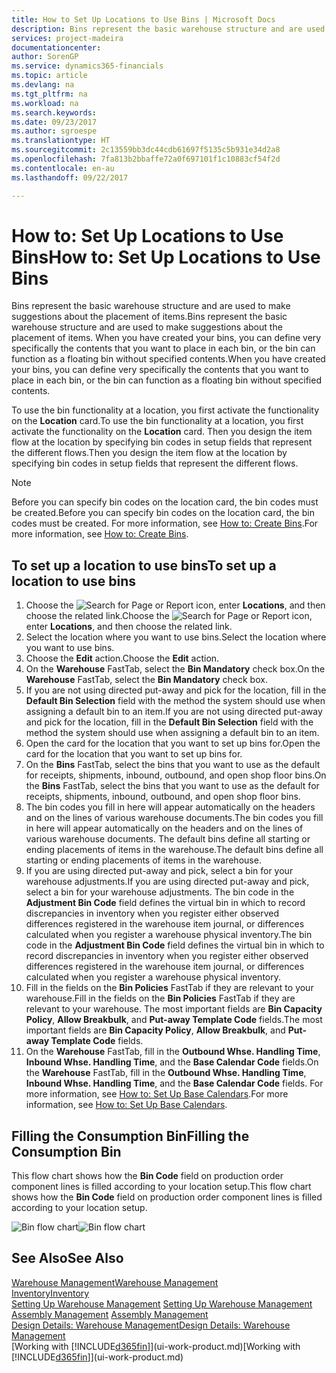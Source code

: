 ```yaml
---
title: How to Set Up Locations to Use Bins | Microsoft Docs
description: Bins represent the basic warehouse structure and are used to make suggestions about the placement of items. When you have created your bins, you can define very specifically the contents that you want to place in each bin, or the bin can function as a floating bin without specified contents.
services: project-madeira
documentationcenter: 
author: SorenGP
ms.service: dynamics365-financials
ms.topic: article
ms.devlang: na
ms.tgt_pltfrm: na
ms.workload: na
ms.search.keywords: 
ms.date: 09/23/2017
ms.author: sgroespe
ms.translationtype: HT
ms.sourcegitcommit: 2c13559bb3dc44cdb61697f5135c5b931e34d2a8
ms.openlocfilehash: 7fa813b2bbaffe72a0f697101f1c10883cf54f2d
ms.contentlocale: en-au
ms.lasthandoff: 09/22/2017

---
```

# <a name="how-to-set-up-locations-to-use-bins"></a><span data-ttu-id="b1707-104">How to: Set Up Locations to Use Bins</span><span class="sxs-lookup"><span data-stu-id="b1707-104">How to: Set Up Locations to Use Bins</span></span>
<span data-ttu-id="b1707-105">Bins represent the basic warehouse structure and are used to make suggestions about the placement of items.</span><span class="sxs-lookup"><span data-stu-id="b1707-105">Bins represent the basic warehouse structure and are used to make suggestions about the placement of items.</span></span> <span data-ttu-id="b1707-106">When you have created your bins, you can define very specifically the contents that you want to place in each bin, or the bin can function as a floating bin without specified contents.</span><span class="sxs-lookup"><span data-stu-id="b1707-106">When you have created your bins, you can define very specifically the contents that you want to place in each bin, or the bin can function as a floating bin without specified contents.</span></span>  

<span data-ttu-id="b1707-107">To use the bin functionality at a location, you first activate the functionality on the **Location** card.</span><span class="sxs-lookup"><span data-stu-id="b1707-107">To use the bin functionality at a location, you first activate the functionality on the **Location** card.</span></span> <span data-ttu-id="b1707-108">Then you design the item flow at the location by specifying bin codes in setup fields that represent the different flows.</span><span class="sxs-lookup"><span data-stu-id="b1707-108">Then you design the item flow at the location by specifying bin codes in setup fields that represent the different flows.</span></span>  

> [!NOTE]  
>  <span data-ttu-id="b1707-109">Before you can specify bin codes on the location card, the bin codes must be created.</span><span class="sxs-lookup"><span data-stu-id="b1707-109">Before you can specify bin codes on the location card, the bin codes must be created.</span></span> <span data-ttu-id="b1707-110">For more information, see [How to: Create Bins](warehouse-how-to-create-individual-bins.md).</span><span class="sxs-lookup"><span data-stu-id="b1707-110">For more information, see [How to: Create Bins](warehouse-how-to-create-individual-bins.md).</span></span>  

## <a name="to-set-up-a-location-to-use-bins"></a><span data-ttu-id="b1707-111">To set up a location to use bins</span><span class="sxs-lookup"><span data-stu-id="b1707-111">To set up a location to use bins</span></span>  
1.  <span data-ttu-id="b1707-112">Choose the ![Search for Page or Report](media/ui-search/search_small.png "Search for Page or Report icon") icon, enter **Locations**, and then choose the related link.</span><span class="sxs-lookup"><span data-stu-id="b1707-112">Choose the ![Search for Page or Report](media/ui-search/search_small.png "Search for Page or Report icon") icon, enter **Locations**, and then choose the related link.</span></span>  
2.  <span data-ttu-id="b1707-113">Select the location where you want to use bins.</span><span class="sxs-lookup"><span data-stu-id="b1707-113">Select the location where you want to use bins.</span></span>  
3.  <span data-ttu-id="b1707-114">Choose the **Edit** action.</span><span class="sxs-lookup"><span data-stu-id="b1707-114">Choose the **Edit** action.</span></span>  
4.  <span data-ttu-id="b1707-115">On the **Warehouse** FastTab, select the **Bin Mandatory** check box.</span><span class="sxs-lookup"><span data-stu-id="b1707-115">On the **Warehouse** FastTab, select the **Bin Mandatory** check box.</span></span>  
5.  <span data-ttu-id="b1707-116">If you are not using directed put-away and pick for the location, fill in the **Default Bin Selection** field with the method the system should use when assigning a default bin to an item.</span><span class="sxs-lookup"><span data-stu-id="b1707-116">If you are not using directed put-away and pick for the location, fill in the **Default Bin Selection** field with the method the system should use when assigning a default bin to an item.</span></span>  
6.  <span data-ttu-id="b1707-117">Open the card for the location that you want to set up bins for.</span><span class="sxs-lookup"><span data-stu-id="b1707-117">Open the card for the location that you want to set up bins for.</span></span>
7.  <span data-ttu-id="b1707-118">On the **Bins** FastTab, select the bins that you want to use as the default for receipts, shipments, inbound, outbound, and open shop floor bins.</span><span class="sxs-lookup"><span data-stu-id="b1707-118">On the **Bins** FastTab, select the bins that you want to use as the default for receipts, shipments, inbound, outbound, and open shop floor bins.</span></span>  
8.  <span data-ttu-id="b1707-119">The bin codes you fill in here will appear automatically on the headers and on the lines of various warehouse documents.</span><span class="sxs-lookup"><span data-stu-id="b1707-119">The bin codes you fill in here will appear automatically on the headers and on the lines of various warehouse documents.</span></span> <span data-ttu-id="b1707-120">The default bins define all starting or ending placements of items in the warehouse.</span><span class="sxs-lookup"><span data-stu-id="b1707-120">The default bins define all starting or ending placements of items in the warehouse.</span></span>  
9.  <span data-ttu-id="b1707-121">If you are using directed put-away and pick, select a bin for your warehouse adjustments.</span><span class="sxs-lookup"><span data-stu-id="b1707-121">If you are using directed put-away and pick, select a bin for your warehouse adjustments.</span></span> <span data-ttu-id="b1707-122">The bin code in the **Adjustment Bin Code** field defines the virtual bin in which to record discrepancies in inventory when you register either observed differences registered in the warehouse item journal, or differences calculated when you register a warehouse physical inventory.</span><span class="sxs-lookup"><span data-stu-id="b1707-122">The bin code in the **Adjustment Bin Code** field defines the virtual bin in which to record discrepancies in inventory when you register either observed differences registered in the warehouse item journal, or differences calculated when you register a warehouse physical inventory.</span></span>  
10. <span data-ttu-id="b1707-123">Fill in the fields on the **Bin Policies** FastTab if they are relevant to your warehouse.</span><span class="sxs-lookup"><span data-stu-id="b1707-123">Fill in the fields on the **Bin Policies** FastTab if they are relevant to your warehouse.</span></span> <span data-ttu-id="b1707-124">The most important fields are **Bin Capacity Policy**, **Allow Breakbulk**, and **Put-away Template Code** fields.</span><span class="sxs-lookup"><span data-stu-id="b1707-124">The most important fields are **Bin Capacity Policy**, **Allow Breakbulk**, and **Put-away Template Code** fields.</span></span>  
11. <span data-ttu-id="b1707-125">On the **Warehouse** FastTab, fill in the **Outbound Whse. Handling Time**, **Inbound Whse. Handling Time**, and the **Base Calendar Code** fields.</span><span class="sxs-lookup"><span data-stu-id="b1707-125">On the **Warehouse** FastTab, fill in the **Outbound Whse. Handling Time**, **Inbound Whse. Handling Time**, and the **Base Calendar Code** fields.</span></span> <span data-ttu-id="b1707-126">For more information, see [How to: Set Up Base Calendars](across-how-to-assign-base-calendars.md).</span><span class="sxs-lookup"><span data-stu-id="b1707-126">For more information, see [How to: Set Up Base Calendars](across-how-to-assign-base-calendars.md).</span></span>

## <a name="filling-the-consumption-bin"></a><span data-ttu-id="b1707-127">Filling the Consumption Bin</span><span class="sxs-lookup"><span data-stu-id="b1707-127">Filling the Consumption Bin</span></span>
<span data-ttu-id="b1707-128">This flow chart shows how the **Bin Code** field on production order component lines is filled according to your location setup.</span><span class="sxs-lookup"><span data-stu-id="b1707-128">This flow chart shows how the **Bin Code** field on production order component lines is filled according to your location setup.</span></span>

<span data-ttu-id="b1707-129">![Bin flow chart](media/binflow.png "BinFlow")</span><span class="sxs-lookup"><span data-stu-id="b1707-129">![Bin flow chart](media/binflow.png "BinFlow")</span></span>  

## <a name="see-also"></a><span data-ttu-id="b1707-130">See Also</span><span class="sxs-lookup"><span data-stu-id="b1707-130">See Also</span></span>
[<span data-ttu-id="b1707-131">Warehouse Management</span><span class="sxs-lookup"><span data-stu-id="b1707-131">Warehouse Management</span></span>](warehouse-manage-warehouse.md)  
[<span data-ttu-id="b1707-132">Inventory</span><span class="sxs-lookup"><span data-stu-id="b1707-132">Inventory</span></span>](inventory-manage-inventory.md)  
<span data-ttu-id="b1707-133">[Setting Up Warehouse Management](warehouse-setup-warehouse.md)   </span><span class="sxs-lookup"><span data-stu-id="b1707-133">[Setting Up Warehouse Management](warehouse-setup-warehouse.md)   </span></span>  
<span data-ttu-id="b1707-134">[Assembly Management](assembly-assemble-items.md)  </span><span class="sxs-lookup"><span data-stu-id="b1707-134">[Assembly Management](assembly-assemble-items.md)  </span></span>  
[<span data-ttu-id="b1707-135">Design Details: Warehouse Management</span><span class="sxs-lookup"><span data-stu-id="b1707-135">Design Details: Warehouse Management</span></span>](design-details-warehouse-management.md)  
<span data-ttu-id="b1707-136">[Working with [!INCLUDE[d365fin](includes/d365fin_md.md)]](ui-work-product.md)</span><span class="sxs-lookup"><span data-stu-id="b1707-136">[Working with [!INCLUDE[d365fin](includes/d365fin_md.md)]](ui-work-product.md)</span></span>

